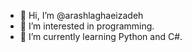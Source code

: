 - 👋 Hi, I’m @arashlaghaeizadeh
- 👀 I’m interested in programming.
- 🌱 I’m currently learning Python and C#.


<!---
arashlaghaeizadeh/arashlaghaeizadeh is a ✨ special ✨ repository because its `README.md` (this file) appears on your GitHub profile.
You can click the Preview link to take a look at your changes.
--->
